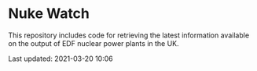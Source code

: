# Nuke Watch

This repository includes code for retrieving the latest information available on the output of EDF nuclear power plants in the UK.

Last updated: 2021-03-20 10:06